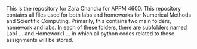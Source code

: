 This is the repository for Zara Chandra for APPM 4600. This repository contains all files used for both labs and homeworks for Numerical Methods and Scientific Computing. Primarily, this contains two main folders, homework and labs. In each of these folders, there are subfolders named Lab1 ... and Homework1 ... in which all python codes related to these assignments will be stored.